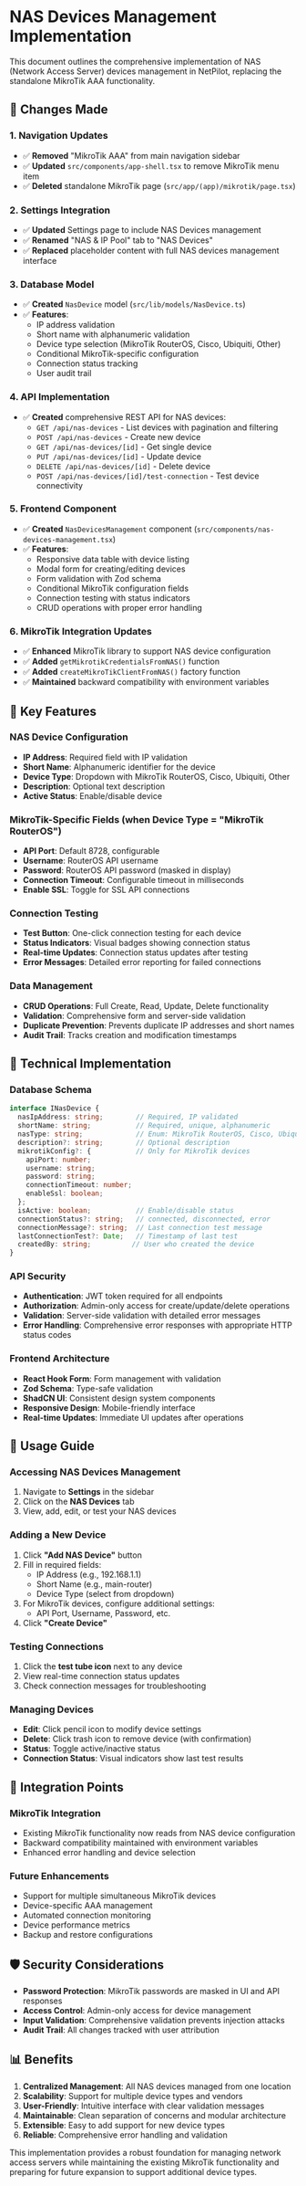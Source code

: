 # NAS Devices Management Implementation

This document outlines the comprehensive implementation of NAS (Network Access Server) devices management in NetPilot, replacing the standalone MikroTik AAA functionality.

## 🔄 **Changes Made**

### 1. **Navigation Updates**
- ✅ **Removed** "MikroTik AAA" from main navigation sidebar
- ✅ **Updated** `src/components/app-shell.tsx` to remove MikroTik menu item
- ✅ **Deleted** standalone MikroTik page (`src/app/(app)/mikrotik/page.tsx`)

### 2. **Settings Integration**
- ✅ **Updated** Settings page to include NAS Devices management
- ✅ **Renamed** "NAS & IP Pool" tab to "NAS Devices"
- ✅ **Replaced** placeholder content with full NAS devices management interface

### 3. **Database Model**
- ✅ **Created** `NasDevice` model (`src/lib/models/NasDevice.ts`)
- ✅ **Features**:
  - IP address validation
  - Short name with alphanumeric validation
  - Device type selection (MikroTik RouterOS, Cisco, Ubiquiti, Other)
  - Conditional MikroTik-specific configuration
  - Connection status tracking
  - User audit trail

### 4. **API Implementation**
- ✅ **Created** comprehensive REST API for NAS devices:
  - `GET /api/nas-devices` - List devices with pagination and filtering
  - `POST /api/nas-devices` - Create new device
  - `GET /api/nas-devices/[id]` - Get single device
  - `PUT /api/nas-devices/[id]` - Update device
  - `DELETE /api/nas-devices/[id]` - Delete device
  - `POST /api/nas-devices/[id]/test-connection` - Test device connectivity

### 5. **Frontend Component**
- ✅ **Created** `NasDevicesManagement` component (`src/components/nas-devices-management.tsx`)
- ✅ **Features**:
  - Responsive data table with device listing
  - Modal form for creating/editing devices
  - Form validation with Zod schema
  - Conditional MikroTik configuration fields
  - Connection testing with status indicators
  - CRUD operations with proper error handling

### 6. **MikroTik Integration Updates**
- ✅ **Enhanced** MikroTik library to support NAS device configuration
- ✅ **Added** `getMikrotikCredentialsFromNAS()` function
- ✅ **Added** `createMikroTikClientFromNAS()` factory function
- ✅ **Maintained** backward compatibility with environment variables

## 🎯 **Key Features**

### **NAS Device Configuration**
- **IP Address**: Required field with IP validation
- **Short Name**: Alphanumeric identifier for the device
- **Device Type**: Dropdown with MikroTik RouterOS, Cisco, Ubiquiti, Other
- **Description**: Optional text description
- **Active Status**: Enable/disable device

### **MikroTik-Specific Fields** (when Device Type = "MikroTik RouterOS")
- **API Port**: Default 8728, configurable
- **Username**: RouterOS API username
- **Password**: RouterOS API password (masked in display)
- **Connection Timeout**: Configurable timeout in milliseconds
- **Enable SSL**: Toggle for SSL API connections

### **Connection Testing**
- **Test Button**: One-click connection testing for each device
- **Status Indicators**: Visual badges showing connection status
- **Real-time Updates**: Connection status updates after testing
- **Error Messages**: Detailed error reporting for failed connections

### **Data Management**
- **CRUD Operations**: Full Create, Read, Update, Delete functionality
- **Validation**: Comprehensive form and server-side validation
- **Duplicate Prevention**: Prevents duplicate IP addresses and short names
- **Audit Trail**: Tracks creation and modification timestamps

## 🔧 **Technical Implementation**

### **Database Schema**
```typescript
interface INasDevice {
  nasIpAddress: string;        // Required, IP validated
  shortName: string;           // Required, unique, alphanumeric
  nasType: string;             // Enum: MikroTik RouterOS, Cisco, Ubiquiti, Other
  description?: string;        // Optional description
  mikrotikConfig?: {           // Only for MikroTik devices
    apiPort: number;
    username: string;
    password: string;
    connectionTimeout: number;
    enableSsl: boolean;
  };
  isActive: boolean;           // Enable/disable status
  connectionStatus?: string;   // connected, disconnected, error
  connectionMessage?: string;  // Last connection test message
  lastConnectionTest?: Date;   // Timestamp of last test
  createdBy: string;          // User who created the device
}
```

### **API Security**
- **Authentication**: JWT token required for all endpoints
- **Authorization**: Admin-only access for create/update/delete operations
- **Validation**: Server-side validation with detailed error messages
- **Error Handling**: Comprehensive error responses with appropriate HTTP status codes

### **Frontend Architecture**
- **React Hook Form**: Form management with validation
- **Zod Schema**: Type-safe validation
- **ShadCN UI**: Consistent design system components
- **Responsive Design**: Mobile-friendly interface
- **Real-time Updates**: Immediate UI updates after operations

## 🚀 **Usage Guide**

### **Accessing NAS Devices Management**
1. Navigate to **Settings** in the sidebar
2. Click on the **NAS Devices** tab
3. View, add, edit, or test your NAS devices

### **Adding a New Device**
1. Click **"Add NAS Device"** button
2. Fill in required fields:
   - IP Address (e.g., 192.168.1.1)
   - Short Name (e.g., main-router)
   - Device Type (select from dropdown)
3. For MikroTik devices, configure additional settings:
   - API Port, Username, Password, etc.
4. Click **"Create Device"**

### **Testing Connections**
1. Click the **test tube icon** next to any device
2. View real-time connection status updates
3. Check connection messages for troubleshooting

### **Managing Devices**
- **Edit**: Click pencil icon to modify device settings
- **Delete**: Click trash icon to remove device (with confirmation)
- **Status**: Toggle active/inactive status
- **Connection Status**: Visual indicators show last test results

## 🔗 **Integration Points**

### **MikroTik Integration**
- Existing MikroTik functionality now reads from NAS device configuration
- Backward compatibility maintained with environment variables
- Enhanced error handling and device selection

### **Future Enhancements**
- Support for multiple simultaneous MikroTik devices
- Device-specific AAA management
- Automated connection monitoring
- Device performance metrics
- Backup and restore configurations

## 🛡️ **Security Considerations**

- **Password Protection**: MikroTik passwords are masked in UI and API responses
- **Access Control**: Admin-only access for device management
- **Input Validation**: Comprehensive validation prevents injection attacks
- **Audit Trail**: All changes tracked with user attribution

## 📊 **Benefits**

1. **Centralized Management**: All NAS devices managed from one location
2. **Scalability**: Support for multiple device types and vendors
3. **User-Friendly**: Intuitive interface with clear validation messages
4. **Maintainable**: Clean separation of concerns and modular architecture
5. **Extensible**: Easy to add support for new device types
6. **Reliable**: Comprehensive error handling and validation

This implementation provides a robust foundation for managing network access servers while maintaining the existing MikroTik functionality and preparing for future expansion to support additional device types.
